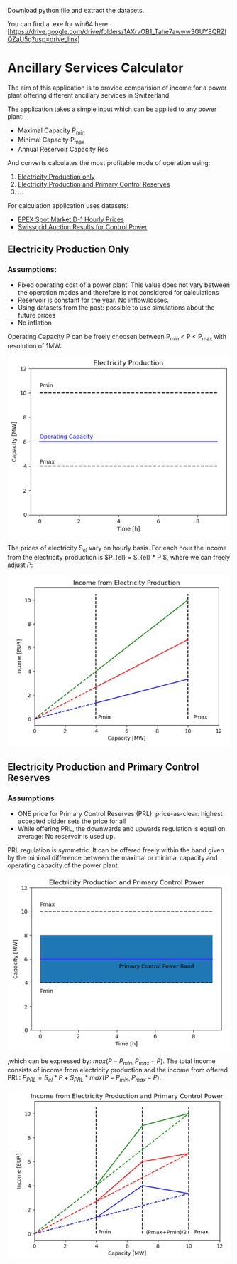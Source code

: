 Download python file and extract the datasets.

You can find a .exe for win64 here: [https://drive.google.com/drive/folders/1AXrvOB1_Tahe7awww3GUY8QRZIQZaU5q?usp=drive_link]

# Ancillary Services Calculator

The aim of this application is to provide comparision of income for a power plant offering different ancillary services in Switzerland.

The application takes a simple input which can be applied to any power plant: 

- Maximal Capacity P<sub>min</sub>
- Minimal Capacity P<sub>max</sub>
- Annual Reservoir Capacity Res

And converts calculates the most profitable mode of operation using:

1. [Electricity Production only](#ElProd)
2. [Electricity Production and Primary Control Reserves](#PRL)
3. ...

For calculation application uses datasets:
- [EPEX Spot Market D-1 Hourly Prices](https://transparency.entsoe.eu/transmission-domain/r2/dayAheadPrices/show?name=&defaultValue=true&viewType=TABLE&areaType=BZN&atch=false&dateTime.dateTime=02.12.2023+00:00|CET|DAY&biddingZone.values=CTY|10YCH-SWISSGRIDZ!BZN|10YCH-SWISSGRIDZ&resolution.values=PT60M&dateTime.timezone=CET_CEST&dateTime.timezone_input=CET+(UTC+1)+/+CEST+(UTC+2))
- [Swissgrid Auction Results for Control Power](https://www.swissgrid.ch/en/home/customers/topics/ancillary-services/tenders.html)


## Electricity Production Only <a name="ElProd"></a>

### Assumptions:
- Fixed operating cost of a power plant. This value does not vary between the operation modes and therefore is not considered for calculations​
- Reservoir is constant for the year​. No inflow/losses.
- Using datasets from the past: possible to use simulations about the  future prices​
- No inflation

Operating Capacity P can be freely choosen between P<sub>min</sub> < P < P<sub>max</sub> with resolution of 1MW: 

![Screenshot](FigurePlots/ElProd.png)

The prices of electricity S<sub>el</sub> vary on hourly basis. For each hour the income from the electricity production is $P_{el} = S_{el} * P $, where we can freely adjust $P$:

![Screenshot](FigurePlots/ElIncome.png)


## Electricity Production and Primary Control Reserves <a name="PRL"></a>

### Assumptions

- ONE price for Primary Control Reserves (PRL): price-as-clear: highest accepted bidder sets the price for all
- While offering PRL, the downwards and upwards regulation is equal on average: No reservoir is used up.

PRL regulation is symmetric. It can be offered freely within the band given by the minimal difference between the maximal or minimal capacity and operating capacity of the power plant: 

![Screenshot](FigurePlots/PRLProd.png)

,which can be expressed by: $max(P-P_{min}, P_{max}-P)$. The total income consists of income from electricity production and the income from offered PRL: $P_{PRL} = S_{el} * P  + S_{PRL}*max(P-P_{min}, P_{max}-P)$: 

![Screenshot](FigurePlots/PRLIncome.png)




